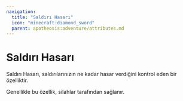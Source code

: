 ```yaml
---
navigation:
  title: "Saldırı Hasarı"
  icon: "minecraft:diamond_sword"
  parent: apotheosis:adventure/attributes.md
---
```


# Saldırı Hasarı

<Color id="blue">Saldırı Hasarı</Color>, saldırılarınızın ne kadar hasar verdiğini kontrol eden bir özelliktir.

Genellikle bu özellik, silahlar tarafından sağlanır.

